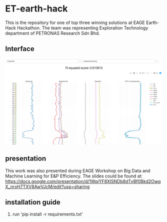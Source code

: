 # ET-earth-hack
This is the repository for one of top three winning solutions at EAGE Earth-Hack Hackathon. The team was representing Exploration Technology department of PETRONAS Research Sdn Bhd.

## Interface
![](Interface.png)

## presentation
This work was also presented during EAGE Workshop on Big Data and Machine Learning for E&P Efficiency. The slides could be found at:
https://docs.google.com/presentation/d/1WqjYF8XlSNDb8dTyBf0Bkd2OwqX_nrxH7TXV8AwVJcM/edit?usp=sharing


## installation guide
1. run 'pip install -r requirements.txt'

